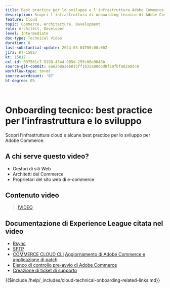 ```yaml
---
title: Best practice per lo sviluppo e l'infrastruttura Adobe Commerce Cloud
description: Scopri l’infrastruttura di onboarding tecnico di Adobe Commerce Cloud e le best practice per lo sviluppo.
feature: Cloud
topic: Commerce, Architecture, Development
role: Architect, Developer
level: Intermediate
doc-type: Technical Video
duration: 0
last-substantial-update: 2024-03-04T00:00:00Z
jira: KT-15017
kt: 15017
exl-id: 097561c7-5198-4544-985d-255c80a9648b
source-git-commit: eae2b8a2eb815ff1b32a80dbd0f29fbfa82a0dc0
workflow-type: tm+mt
source-wordcount: '87'
ht-degree: 0%

---
```


# Onboarding tecnico: best practice per l’infrastruttura e lo sviluppo

Scopri l’infrastruttura cloud e alcune best practice per lo sviluppo per Adobe Commerce.

## A chi serve questo video?

- Gestori di siti Web
- Architetti del Commerce
- Proprietari del sito web di e-commerce

## Contenuto video

>[!VIDEO](https://video.tv.adobe.com/v/3427679?learn=on)

## Documentazione di Experience League citata nel video

- [Rsync](https://experienceleague.adobe.com/docs/commerce-cloud-service/user-guide/develop/deploy/staging-production.html#migrate-files-using-rsync)
- [SFTP](https://experienceleague.adobe.com/docs/commerce-cloud-service/user-guide/develop/secure-connections.html#sftp)
- [COMMERCE CLOUD CLI](https://experienceleague.adobe.com/docs/commerce-cloud-service/user-guide/dev-tools/cloud-cli/cloud-cli-overview.html)
  [Aggiornamento di Adobe Commerce e applicazione di patch](https://experienceleague.adobe.com/docs/commerce-cloud-service/user-guide/develop/upgrade/apply-patches.html)
- [Elenco di controllo pre-avvio di Adobe Commerce](https://experienceleague.adobe.com/docs/commerce-cloud-service/user-guide/launch/checklist.html)
- [Creazione di ticket di supporto](https://experienceleague.adobe.com/docs/commerce-knowledge-base/kb/help-center-guide/magento-help-center-user-guide.html)

{{$include /help/_includes/cloud-technical-onboarding-related-links.md}}
